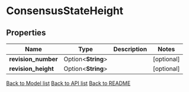# ConsensusStateHeight

## Properties

Name | Type | Description | Notes
------------ | ------------- | ------------- | -------------
**revision_number** | Option<**String**> |  | [optional]
**revision_height** | Option<**String**> |  | [optional]

[Back to Model list](../README.md#documentation-for-models) [Back to API list](../README.md#documentation-for-api-endpoints) [Back to README](../README.md)


